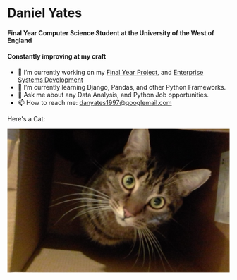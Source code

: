 # Daniel Yates
#### Final Year Computer Science Student at the University of the West of England

#### Constantly improving at my craft

- 🔭 I’m currently working on my [Final Year Project](https://github.com/yatesytea/dsptrain), and [Enterprise Systems Development](https://github.com/yatsesytea/esd8smartcare)
- 🌱 I’m currently learning Django, Pandas, and other Python Frameworks.
- 💬 Ask me about any Data Analysis, and Python Job opportunities.
- 📫 How to reach me: [danyates1997@googlemail.com](danyates1997@googlemail.com)

Here's a Cat:

![CatHub](README.assets/catHub.jpg)